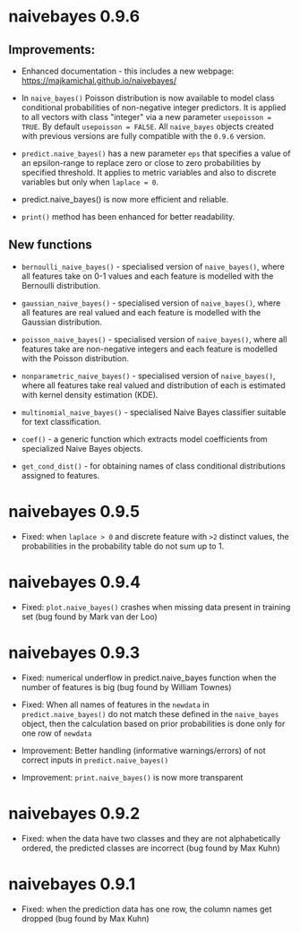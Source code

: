 # naivebayes 0.9.6

## Improvements:

* Enhanced documentation - this includes a new webpage: https://majkamichal.github.io/naivebayes/

* In `naive_bayes()` Poisson distribution is now available to model class conditional probabilities of non-negative integer predictors. It is applied to all vectors with class "integer" via a new parameter `usepoisson = TRUE`. By default `usepoisson = FALSE`. All `naive_bayes` objects created with previous versions are fully compatible with the `0.9.6` version.

* `predict.naive_bayes()` has a new parameter `eps` that specifies a value of an epsilon-range to replace zero or close to zero probabilities by specified threshold. It applies to metric variables and also to discrete variables but only when `laplace = 0`.

* predict.naive_bayes() is now more efficient and reliable.

* `print()` method has been enhanced for better readability.

## New functions

* `bernoulli_naive_bayes()` - specialised version of `naive_bayes()`, where all features take on 0-1 values and each feature is modelled with the Bernoulli distribution.
	    
* `gaussian_naive_bayes()` - specialised version of `naive_bayes()`, where all features are real valued and each feature is modelled with the Gaussian distribution.
	   
* `poisson_naive_bayes()` - specialised version of `naive_bayes()`, where all features take are non-negative integers and each feature is modelled with the Poisson distribution.

* `nonparametric_naive_bayes()` - specialised version of `naive_bayes()`, where all features take real valued and distribution of each is estimated with kernel density estimation (KDE).

* `multinomial_naive_bayes()` - specialised Naive Bayes classifier suitable for text classification.
	    
* `coef()` - a generic function which extracts model coefficients from specialized Naive Bayes objects.
	    
* `get_cond_dist()` - for obtaining names of class conditional distributions assigned to features.

# naivebayes 0.9.5

* Fixed: when `laplace > 0` and discrete feature with `>2` distinct values, the probabilities in the probability table do not sum up to 1.

# naivebayes 0.9.4

* Fixed: `plot.naive_bayes()` crashes when missing data present in training set (bug found by Mark van der Loo)

# naivebayes 0.9.3

* Fixed: numerical underflow in predict.naive_bayes function when the number of features is big (bug found by William Townes)

* Fixed: When all names of features in the `newdata` in `predict.naive_bayes()` do not match these defined in the `naive_bayes` object, then the calculation based on prior probabilities is done only for one row of `newdata`

* Improvement: Better handling (informative warnings/errors) of not correct inputs in `predict.naive_bayes()` 

* Improvement: `print.naive_bayes()` is now more transparent

# naivebayes 0.9.2

* Fixed: when the data have two classes and they are not alphabetically ordered, the predicted classes are incorrect (bug found by Max Kuhn)

# naivebayes 0.9.1

* Fixed: when the prediction data has one row, the column names get dropped (bug found by Max Kuhn)
	
